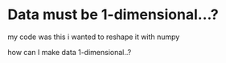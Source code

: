 
# Data must be 1-dimensional...?

my code was this
i wanted to reshape it with numpy

how can I make data 1-dimensional..?

        